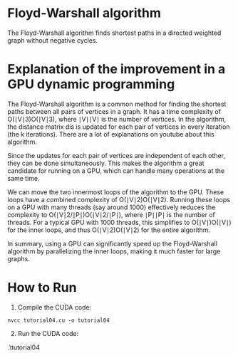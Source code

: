 # Floyd-Warshall algorithm

The Floyd-Warshall algorithm finds shortest paths in a directed weighted graph without negative cycles.


# Explanation of the improvement in a GPU dynamic programming

The Floyd-Warshall algorithm is a common method for finding the shortest paths between all pairs of vertices in a graph. It has a time complexity of O(∣V∣3)O(∣V∣3), where ∣V∣∣V∣ is the number of vertices. In the algorithm, the distance matrix dis is updated for each pair of vertices in every iteration (the k iterations). There are a lot of explanations on youtube about this algorithm.

Since the updates for each pair of vertices are independent of each other, they can be done simultaneously. This makes the algorithm a great candidate for running on a GPU, which can handle many operations at the same time.

We can move the two innermost loops of the algorithm to the GPU. These loops have a combined complexity of O(∣V∣2)O(∣V∣2). Running these loops on a GPU with many threads (say around 1000) effectively reduces the complexity to O(∣V∣2/∣P∣)O(∣V∣2/∣P∣), where ∣P∣∣P∣ is the number of threads. For a typical GPU with 1000 threads, this simplifies to O(∣V∣)O(∣V∣) for the inner loops, and thus O(∣V∣2)O(∣V∣2) for the entire algorithm.

In summary, using a GPU can significantly speed up the Floyd-Warshall algorithm by parallelizing the inner loops, making it much faster for large graphs.


# How to Run

1. Compile the CUDA code:

`nvcc tutorial04.cu -o tutorial04`

2. Run the CUDA code:

.\tutorial04